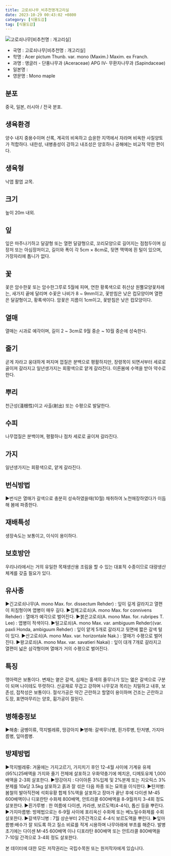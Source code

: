 ```yaml
---
title: 고로쇠나무_비추천명개고리실
date: 2023-10-29 00:43:02 +0800
category: [식물도감]
tag: [식물도감]
---
```




![고로쇠나무[비추천명 : 개고리실]](/fileUpload/plants/basic/Aceraceae/Acer/2248/1_th2.JPG)
- 국명 : 고로쇠나무[비추천명 : 개고리실]
- 학명 : Acer pictum Thunb. var. mono (Maxim.) Maxim. ex Franch.
- 과명 : 앵글러 - 단풍나무과 (Aceraceae) APG Ⅳ- 무환자나무과 (Sapindaceae)
- 일본명 : 
- 영문명 : Mono maple


## 분포
중국, 일본, 러시아 / 전국 분포.
## 생육환경
양수 내지 중용수이며 산록, 계곡의 비옥하고 습윤한 지역에서 자라며 비옥한 사질양토가 적합하다. 내한성, 내병충성이 강하고 내조성은 양호하나 공해에는 비교적 약한 편이다.
## 생육형
낙엽 활엽 교목.
## 크기
높이 20m 내외.
## 잎
잎은 마주나기하고 달걀형 또는 열편 달걀형으로, 꼬리모양으로 길어지는 점첨두이며 심장저 또는 아심장저이고, 길이와 폭이 각 5cm × 8cm로, 뒷면 맥액에 흰 털이 있으며, 가장자리에 톱니가 없다.
## 꽃
꽃은 암수한꽃 또는 암수한그루로 5월에 피며, 연한 황록색으로 취산상 원뿔모양꽃차례는, 새가지 끝에 달리며 수꽃은 나비가 8 ~ 9mm이고, 꽃받침은 낮은 컵모양이며 열편은 달걀형이고, 황록색이다.  암꽃은 지름이 1cm이고, 꽃받침은 낮은 컵모양이다.
## 열매
열매는 시과로 예각이며, 길이 2 ~ 3cm로 9월 중순 ~ 10월 중순에 성숙한다.
## 줄기
곧게 자라고 웅대하게 퍼지며 껍질은 분백으로 평활하지만, 장령목이 되면서부터 세로로 골이져 갈라지고 일년생가지는 회황색으로 얕게 갈라진다. 이른봄에 수액을 받아 약수로 한다.
## 뿌리
천근성(淺根性)이고 사출(射出) 또는 수평으로 발달한다.
## 수피
나무껍질은 분백이며, 평활하나 점차 세로로 골이져 갈라진다.
## 가지
일년생가지는 회황색으로, 얕게 갈라진다.
## 번식방법
▶번식은 열매가 갈색으로 충분히 성숙하였을때(10월) 채취하여 노천매장하였다가 이듬해 봄에 파종한다.
## 재배특성
생장속도는 보통이고, 이식이 용이하다.
## 보호방안
우리나라에서는 거의 유일한 목재생산용 조림을 할 수 있는 대표적 수종이므로 대량생산체계를 갖출 필요가 있다.
## 유사종
▶긴고로쇠나무(A. mono Max. for. dissectum Rehder) : 잎이 깊게 갈라지고 열편이 피침형이며 엽병이 매우 길다. ▶집께고로쇠(A. mono Max. for connivens Rehder) : 열매가 예각으로 벌어진다.▶붉은고로쇠(A. mono Max. for. rubripes T. Lee) : 엽병이 적색이다.▶털고로쇠(A. mono Max. var. ambiguum Rehder)(var. paxli Honda, ambiguum Rehder) : 잎이 얕게 5개로 갈라지고 뒷면에 짧은 갈색 털이 있다. ▶산고로쇠(A. mono Max. var. horizontale Nak.) : 열매가 수평으로 벌어진다. ▶왕고로쇠(A. mono Max. var. savatieri Nakai) : 잎이 대개 7개로 갈라지고 열편이 넓은 삼각형이며 열매가 거의 수평으로 벌어진다.
## 특징
맹아력은 보통이다. 변재는 옅은 갈색, 심재는 홍색의 줄무늬가 있는 엷은 갈색으로 구분이 되며 나이테도 뚜렷하다. 산공재로 무겁고 강하며 나무갗과 목리는 치밀하고 내후, 보존성, 접착성은 보통이다. 절삭가공은 약간 곤란하고 할열이 용이하며 건조는 곤란하고 도장, 표면마무리는 양호, 휨가공이 잘된다.
## 병해충정보
▶해충: 굼벵이류, 깍지벌레류, 땅강아지▶병해: 갈색무늬병, 흰가루병, 탄저병, 가지마름병, 잎마름병.
## 방제방법
▶깍지벌레류: 겨울에는 가지고르기, 가지치기 후인 12-4월 사이에 기계유 유제(95%)25배액을 가지와 줄기 전체에 살포하고 우화약충기에 메치온, 디메토유제 1,000배액을 2-3회 살포한다.▶땅강아지 : 다이아톤 3%입제 및 2%분제 또는 지오릭스 3%분제를 10a당 3.5kg 살포하고 흙과 잘 섞은 다음 파종 또는 묘목을 이식한다.▶탄저병:봄철의 발아직전에 석회유황 합제 5%액을 살포하고 장마가 끝난 후에 다이센 M-45 600배액이나 디포란탄 수화제 800배액, 안트라콜 600배액을 8-9월까지 3-4회 정도 살포한다.▶흰가루병 : 한 여름에 다이센, 카라센, 보르도액(4-4식), 톱신 등을 뿌린다.▶가지마름병: 방제법으로는 6-9월 사이에 포리옥신 수화제 또는 베노밀수화제를 수회 살포한다.▶갈색무늬병 : 7월 상순부터 2주간격으로 4-4식 보르도액을 뿌린다.▶잎마름병:배수가 잘 되도록 하고 질소 비료를 적게 시용하며 나무아래에 부초를 해준다. 발병 초기에는 다이센 M-45 600배액 이나 디포라탄 800배액 또는 안트라콜 800배액을 7-10일 간격으로 3-4회 정도 살포한다.






본 데이터에 대한 모든 저작권리는 국립수목원 또는 원저작자에게 있습니다.
